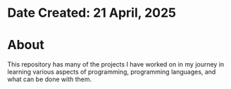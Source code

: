 #  Date Created: 21 April, 2025


#  About

This repository has many of the projects I have worked on in my journey in learning various aspects of programming, programming languages, and what can be done with them.
